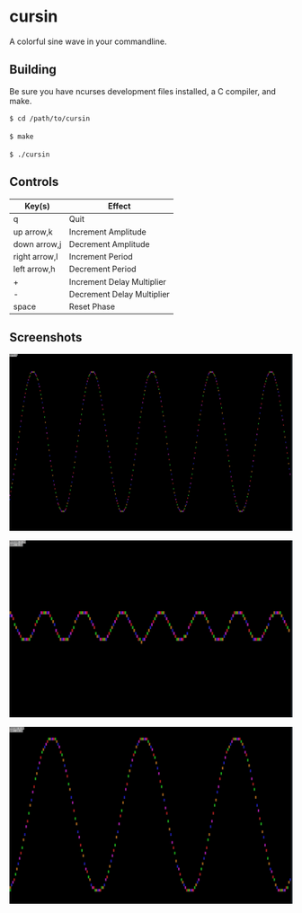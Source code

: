# cursin

A colorful sine wave in your commandline.

## Building

Be sure you have ncurses development files installed, a C compiler, and make.

```
$ cd /path/to/cursin

$ make

$ ./cursin

```

## Controls

|  Key(s) |  Effect  |
| ------- | -------- |
| q | Quit |
| up arrow,k | Increment Amplitude |
| down arrow,j | Decrement Amplitude |
| right arrow,l | Increment Period |
| left arrow,h | Decrement Period |
| + |  Increment Delay Multiplier |
| - |  Decrement Delay Multiplier |
| space | Reset Phase |

## Screenshots

![Screenshot1](/screenshots/2015-05-29-224511_1920x1200_scrot.png)

![Screenshot2](/screenshots/2015-05-29-224554_1920x1200_scrot.png)

![Screenshot3](/screenshots/2015-05-29-225050_1920x1200_scrot.png)
